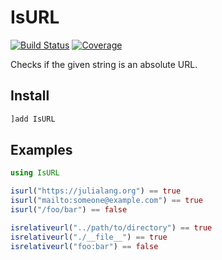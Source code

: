 # IsURL

[![Build Status](https://github.com/zdroid/IsURL.jl/workflows/CI/badge.svg)](https://github.com/zdroid/IsURL.jl/actions)
[![Coverage](https://codecov.io/gh/zdroid/IsURL.jl/branch/master/graph/badge.svg)](https://codecov.io/gh/zdroid/IsURL.jl)

Checks if the given string is an absolute URL.

## Install

```julia
]add IsURL
```

## Examples

```julia
using IsURL

isurl("https://julialang.org") == true
isurl("mailto:someone@example.com") == true
isurl("/foo/bar") == false

isrelativeurl("../path/to/directory") == true
isrelativeurl("./__file__") == true
isrelativeurl("foo:bar") == false
```

